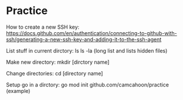 # Practice
How to create a new SSH key:
https://docs.github.com/en/authentication/connecting-to-github-with-ssh/generating-a-new-ssh-key-and-adding-it-to-the-ssh-agent

List stuff in current dirctory:
ls
ls -la (long list and lists hidden files)

Make new directory:
mkdir [dirctory name]

Change directories:
cd [directory name]

Setup go in a dirctory:
go mod init github.com/camcahoon/practice (example)